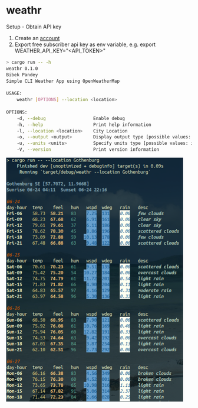 weathr
======= 

Setup - Obtain API key
1. Create an [account](https://openweathermap.org/)
2. Export free subscriber api key as env variable, e.g. export WEATHER_API_KEY="<API_TOKEN>"

```sh
> cargo run -- -h
weathr 0.1.0
Bibek Pandey
Simple CLI Weather App using OpenWeatherMap

USAGE:
    weathr [OPTIONS] --location <location>

OPTIONS:
    -d, --debug                  Enable debug
    -h, --help                   Print help information
    -l, --location <location>    City Location
    -o, --output <output>        Display output type [possible values: tabular]
    -u, --units <units>          Specify units type [possible values: imperial, metric]
    -V, --version                Print version information
```
    
<p float="left">
  <img src='images/city.png' width='480' height='660'/> 
</p>

